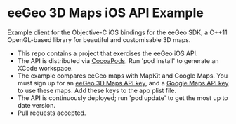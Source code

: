 eeGeo 3D Maps iOS API Example
=============================

Example client for the Objective-C iOS bindings for the eeGeo SDK, a C++11 OpenGL-based library for beautiful and customisable 3D maps.

* This repo contains a project that exercises the eeGeo iOS API.
* The API is distributed via [CocoaPods](https://cocoapods.org/pods/eegeo). Run 'pod install' to generate an XCode workspace.
* The example compares eeGeo maps with MapKit and Google Maps. You must sign up for an [eeGeo 3D Maps API key](https://www.eegeo.com/developers/apikeys/), and a [Google Maps API key](https://developers.google.com/maps/signup) to use these maps. Add these keys to the app plist file.
* The API is continuously deployed; run 'pod update' to get the most up to date version.
* Pull requests accepted.
